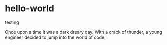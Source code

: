 # hello-world
testing 

Once upon a time it was a dark dreary day. With a crack of thunder, a young engineer decided to jump into the world of code. 

